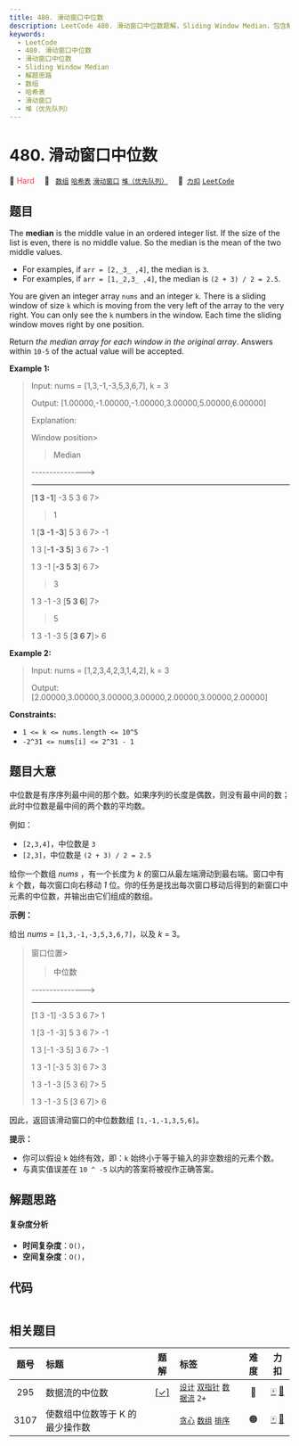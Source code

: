 ```yaml
---
title: 480. 滑动窗口中位数
description: LeetCode 480. 滑动窗口中位数题解，Sliding Window Median，包含解题思路、复杂度分析以及完整的 JavaScript 代码实现。
keywords:
  - LeetCode
  - 480. 滑动窗口中位数
  - 滑动窗口中位数
  - Sliding Window Median
  - 解题思路
  - 数组
  - 哈希表
  - 滑动窗口
  - 堆（优先队列）
---
```


# 480. 滑动窗口中位数

🔴 <font color=#ff334b>Hard</font>&emsp; 🔖&ensp; [`数组`](/tag/array.md) [`哈希表`](/tag/hash-table.md) [`滑动窗口`](/tag/sliding-window.md) [`堆（优先队列）`](/tag/heap-priority-queue.md)&emsp; 🔗&ensp;[`力扣`](https://leetcode.cn/problems/sliding-window-median) [`LeetCode`](https://leetcode.com/problems/sliding-window-median)

## 题目

The **median** is the middle value in an ordered integer list. If the size of
the list is even, there is no middle value. So the median is the mean of the
two middle values.

- For examples, if `arr = [2,_3_ ,4]`, the median is `3`.
- For examples, if `arr = [1,_2,3_ ,4]`, the median is `(2 + 3) / 2 = 2.5`.

You are given an integer array `nums` and an integer `k`. There is a sliding
window of size `k` which is moving from the very left of the array to the very
right. You can only see the `k` numbers in the window. Each time the sliding
window moves right by one position.

Return _the median array for each window in the original array_. Answers
within `10-5` of the actual value will be accepted.

**Example 1:**

> Input: nums = [1,3,-1,-3,5,3,6,7], k = 3
>
> Output: [1.00000,-1.00000,-1.00000,3.00000,5.00000,6.00000]
>
> Explanation:
>
> Window position>
>
> > Median
>
> --------------->
>
> >
>
> ---
>
> [**1 3 -1**] -3 5 3 6 7>
>
> > 1
>
> 1 [**3 -1 -3**] 5 3 6 7>
> -1
>
> 1 3 [**-1 -3 5**] 3 6 7>
> -1
>
> 1 3 -1 [**-3 5 3**] 6 7>
>
> > 3
>
> 1 3 -1 -3 [**5 3 6**] 7>
>
> > 5
>
> 1 3 -1 -3 5 [**3 6 7**]>
> 6

**Example 2:**

> Input: nums = [1,2,3,4,2,3,1,4,2], k = 3
>
> Output: [2.00000,3.00000,3.00000,3.00000,2.00000,3.00000,2.00000]

**Constraints:**

- `1 <= k <= nums.length <= 10^5`
- `-2^31 <= nums[i] <= 2^31 - 1`

## 题目大意

中位数是有序序列最中间的那个数。如果序列的长度是偶数，则没有最中间的数；此时中位数是最中间的两个数的平均数。

例如：

- `[2,3,4]`，中位数是 `3`
- `[2,3]`，中位数是 `(2 + 3) / 2 = 2.5`

给你一个数组 _nums_ ，有一个长度为 _k_ 的窗口从最左端滑动到最右端。窗口中有 _k_ 个数，每次窗口向右移动 _1_
位。你的任务是找出每次窗口移动后得到的新窗口中元素的中位数，并输出由它们组成的数组。

**示例：**

给出 _nums_ = `[1,3,-1,-3,5,3,6,7]`，以及 _k_ = 3。

> 窗口位置>
>
> > 中位数
>
> --------------->
>
> >
>
> ---
>
> [1 3 -1] -3 5 3 6 7>
> 1
>
> 1 [3 -1 -3] 5 3 6 7>
> -1
>
> 1 3 [-1 -3 5] 3 6 7>
> -1
>
> 1 3 -1 [-3 5 3] 6 7>
> 3
>
> 1 3 -1 -3 [5 3 6] 7>
> 5
>
> 1 3 -1 -3 5 [3 6 7]>
> 6

因此，返回该滑动窗口的中位数数组 `[1,-1,-1,3,5,6]`。

**提示：**

- 你可以假设 `k` 始终有效，即：`k` 始终小于等于输入的非空数组的元素个数。
- 与真实值误差在 `10 ^ -5` 以内的答案将被视作正确答案。

## 解题思路

#### 复杂度分析

- **时间复杂度**：`O()`，
- **空间复杂度**：`O()`，

## 代码

```javascript

```

## 相关题目

<!-- prettier-ignore -->
| 题号 | 标题 | 题解 | 标签 | 难度 | 力扣 |
| :------: | :------ | :------: | :------ | :------: | :------: |
| 295 | 数据流的中位数 | [[✓]](/problem/0295.md) |  [`设计`](/tag/design.md) [`双指针`](/tag/two-pointers.md) [`数据流`](/tag/data-stream.md) `2+` | 🔴 | [🀄️](https://leetcode.cn/problems/find-median-from-data-stream) [🔗](https://leetcode.com/problems/find-median-from-data-stream) |
| 3107 | 使数组中位数等于 K 的最少操作数 |  |  [`贪心`](/tag/greedy.md) [`数组`](/tag/array.md) [`排序`](/tag/sorting.md) | 🟠 | [🀄️](https://leetcode.cn/problems/minimum-operations-to-make-median-of-array-equal-to-k) [🔗](https://leetcode.com/problems/minimum-operations-to-make-median-of-array-equal-to-k) |
